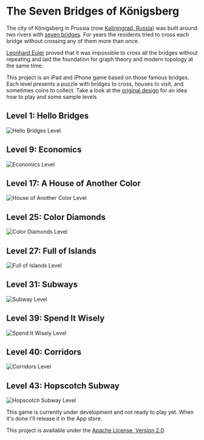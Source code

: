 The Seven Bridges of Königsberg
==================================================

The city of Königsberg in Prussia (now [Kaliningrad, Russia](https://maps.google.com/maps?q=Kaliningrad,+Russia&hl=en&ie=UTF8&ll=54.704615,20.515723&spn=0.01246,0.033023&sll=42.036922,-71.683501&sspn=4.140734,3.416748&hnear=Kaliningrad,+%D1%82.%D0%BF.%D0%B3.+%D0%9A%D0%B0%D0%BB%D0%B8%D0%BD%D0%B8%D0%BD%D0%B3%D1%80%D0%B0%D0%B4,+Kaliningrad+Oblast,+Russia&t=m&z=16)) was built around two rivers with [seven bridges](http://en.wikipedia.org/wiki/Seven_Bridges_of_K%C3%B6nigsberg). For years the residents tried to cross each bridge without crossing any of them more than once.

[Leonhard Euler](http://en.wikipedia.org/wiki/Euler) proved that it was impossible to cross all the bridges without repeating and laid the foundation for graph theory and modern topology at the same time.

This project is an iPad and iPhone game based on those famous bridges.  Each level presents a puzzle with bridges to cross, houses to visit, and sometimes coins to collect.  Take a look at the [original design](http://www.zackgrossbart.com/extras/bridges) for an idea how to play and some sample levels

Level 1: Hello Bridges
--------------------------------------

![Hello Bridges Level](/zgrossbart/bridges/raw/master/screenshots/hellobridges.png)

Level 9: Economics
--------------------------------------

![Economics Level](/zgrossbart/bridges/raw/master/screenshots/economics.png)

Level 17: A House of Another Color
--------------------------------------

![House of Another Color Level](/zgrossbart/bridges/raw/master/screenshots/different_color.png)

Level 25: Color Diamonds
--------------------------------------

![Color Diamonds Level](/zgrossbart/bridges/raw/master/screenshots/colored_diamonds.png)

Level 27: Full of Islands
--------------------------------------

![Full of Islands Level](/zgrossbart/bridges/raw/master/screenshots/fullofislands.png)


Level 31: Subways
--------------------------------------

![Subway Level](/zgrossbart/bridges/raw/master/screenshots/subway.png)

Level 39: Spend It Wisely
--------------------------------------

![Spend It Wisely Level](/zgrossbart/bridges/raw/master/screenshots/spenditwisely.png)

Level 40: Corridors
--------------------------------------

![Corridors Level](/zgrossbart/bridges/raw/master/screenshots/corridors.png)

Level 43: Hopscotch Subway
--------------------------------------

![Hopscotch Subway Level](/zgrossbart/bridges/raw/master/screenshots/hopscotch_subway.png)


This game is currently under development and not ready to play yet.  When it's done I'll release it in the App store.

This project is available under the [Apache License, Version 2.0](http://www.apache.org/licenses/LICENSE-2.0.html).